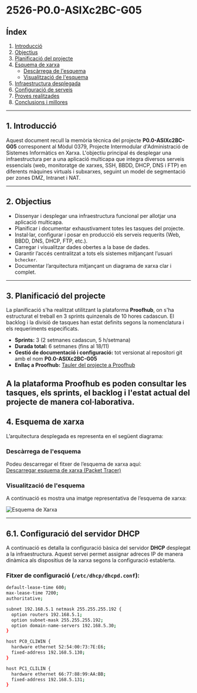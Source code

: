 # 2526-P0.0-ASIXc2BC-G05

## Índex

1. [Introducció](#introducció)
2. [Objectius](#objectius)
3. [Planificació del projecte](#planificació-del-projecte)
4. [Esquema de xarxa](#esquema-de-xarxa)
    - [Descàrrega de l'esquema](#descàrrega-de-lesquema)
    - [Visualització de l'esquema](#visualització-de-lesquema)
5. [Infraestructura desplegada](#infraestructura-desplegada)
6. [Configuració de serveis](#configuració-de-serveis)
7. [Proves realitzades](#proves-realitzades)
8. [Conclusions i millores](#conclusions-i-millores)

---

## 1. Introducció

Aquest document recull la memòria tècnica del projecte **P0.0-ASIXc2BC-G05** corresponent al Mòdul 0379, Projecte Intermodular d'Administració de Sistemes Informàtics en Xarxa. L'objectiu principal és desplegar una infraestructura per a una aplicació multicapa que integra diversos serveis essencials (web, monitoratge de xarxes, SSH, BBDD, DHCP, DNS i FTP) en diferents màquines virtuals i subxarxes, seguint un model de segmentació per zones DMZ, Intranet i NAT.

---

## 2. Objectius

- Dissenyar i desplegar una infraestructura funcional per allotjar una aplicació multicapa.
- Planificar i documentar exhaustivament totes les tasques del projecte.
- Instal·lar, configurar i posar en producció els serveis requerits (Web, BBDD, DNS, DHCP, FTP, etc.).
- Carregar i visualitzar dades obertes a la base de dades.
- Garantir l’accés centralitzat a tots els sistemes mitjançant l’usuari `bchecker`.
- Documentar l’arquitectura mitjançant un diagrama de xarxa clar i complet.

---

## 3. Planificació del projecte

La planificació s'ha realitzat utilitzant la plataforma **Proofhub**, on s'ha estructurat el treball en 3 sprints quinzenals de 10 hores cadascun. El backlog i la divisió de tasques han estat definits segons la nomenclatura i els requeriments especificats.

- **Sprints:** 3 (2 setmanes cadascun, 5 h/setmana)
- **Durada total:** 6 setmanes (fins al 18/11)
- **Gestió de documentació i configuració:** tot versionat al repositori git amb el nom **P0.0-ASIXc2BC-G05**
- **Enllaç a Proofhub:** [Tauler del projecte a Proofhub](https://itecbcn.proofhub.com/bapplite/#app/todos/project-9335566085/list-269936034851)

A la plataforma Proofhub es poden consultar les tasques, els sprints, el backlog i l'estat actual del projecte de manera col·laborativa.
---

## 4. Esquema de xarxa

L’arquitectura desplegada es representa en el següent diagrama:

### Descàrrega de l'esquema

Podeu descarregar el fitxer de l’esquema de xarxa aquí:  
[Descarregar esquema de xarxa (Packet Tracer)](https://drive.google.com/file/d/1atEO0mJYaNl4XfbM8BtlbaUDIN4p2D8S/view?usp=sharing)

### Visualització de l'esquema

A continuació es mostra una imatge representativa de l’esquema de xarxa:

![Esquema de Xarxa](https://github.com/user-attachments/assets/12fdae6a-c0b8-4ae6-8dcf-2a22dcaad1b4)

---
## 6.1. Configuració del servidor DHCP

A continuació es detalla la configuració bàsica del servidor **DHCP** desplegat a la infraestructura. Aquest servei permet assignar adreces IP de manera dinàmica als dispositius de la xarxa segons la configuració establerta.

### Fitxer de configuració (`/etc/dhcp/dhcpd.conf`):

```bash
default-lease-time 600;
max-lease-time 7200;
authoritative;

subnet 192.168.5.1 netmask 255.255.255.192 {
  option routers 192.168.5.1;
  option subnet-mask 255.255.255.192;
  option domain-name-servers 192.168.5.30;
}

host PC0_CLIWIN {
  hardware ethernet 52:54:00:73:7E:E6;
  fixed-address 192.168.5.130;
}

host PC1_CLILIN {
  hardware ethernet 66:77:88:99:AA:BB;
  fixed-address 192.168.5.131;
}
```
